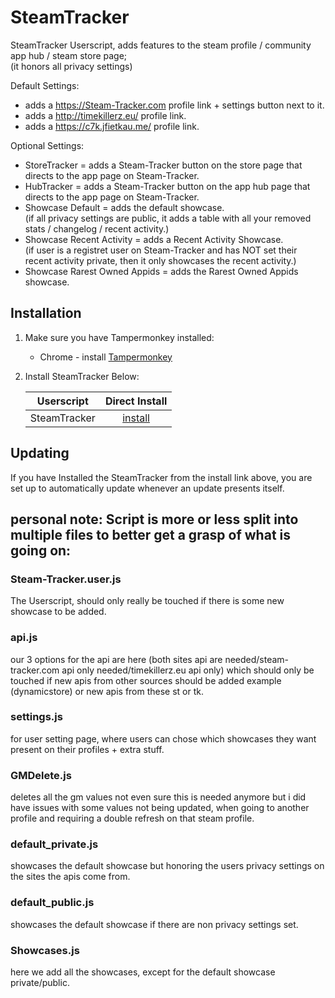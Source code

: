 # SteamTracker

SteamTracker Userscript, adds features to the steam profile / community app hub / steam store page;<br />
(it honors all privacy settings)

Default Settings:
- adds a https://Steam-Tracker.com profile link + settings button next to it.
- adds a http://timekillerz.eu/ profile link.
- adds a https://c7k.jfietkau.me/ profile link.

Optional Settings:
- StoreTracker = adds a Steam-Tracker button on the store page that directs to the app page on Steam-Tracker. 
- HubTracker = adds a Steam-Tracker button on the app hub page that directs to the app page on Steam-Tracker. 
- Showcase Default  = adds the default showcase. <br />
(if all privacy settings are public, it adds a table with all your removed stats / changelog / recent activity.)
- Showcase Recent Activity = adds a Recent Activity Showcase.<br />
(if user is a registret user on Steam-Tracker and has NOT set their recent activity private, then it only showcases the recent activity.)
- Showcase Rarest Owned Appids  = adds the Rarest Owned Appids showcase. 

## Installation

1. Make sure you have Tampermonkey installed:

	* Chrome - install [Tampermonkey](https://tampermonkey.net/?ext=dhdg&browser=chrome)

2. Install SteamTracker Below:

	| Userscript                | Direct Install     |
	|---------------------------|:------------------:|
	| SteamTracker              | [install][st-raw]  |


[st-raw]: https://raw.githubusercontent.com/MalikAQayum/SteamTracker/master/Steam-Tracker.user.js

## Updating

If you have Installed the SteamTracker from the install link above, you are set up to automatically update whenever an update presents itself. 


## personal note: Script is more or less split into multiple files to better get a grasp of what is going on:
### Steam-Tracker.user.js
The Userscript, should only really be touched if there is some new showcase to be added.

### api.js
our 3 options for the api are here (both sites api are needed/steam-tracker.com api only needed/timekillerz.eu api only) which should only be touched if new apis from other sources should be added example (dynamicstore) or new apis from these st or tk.

### settings.js
for user setting page, where users can chose which showcases they want present on their profiles + extra stuff.

### GMDelete.js
deletes all the gm values not even sure this is needed anymore but i did have issues with some values not being updated, when going to another profile and requiring a double refresh on that steam profile.

### default_private.js
showcases the default showcase but honoring the users privacy settings on the sites the apis come from.

### default_public.js
showcases the default showcase if there are non privacy settings set.

### Showcases.js
here we add all the showcases, except for the default showcase private/public.
